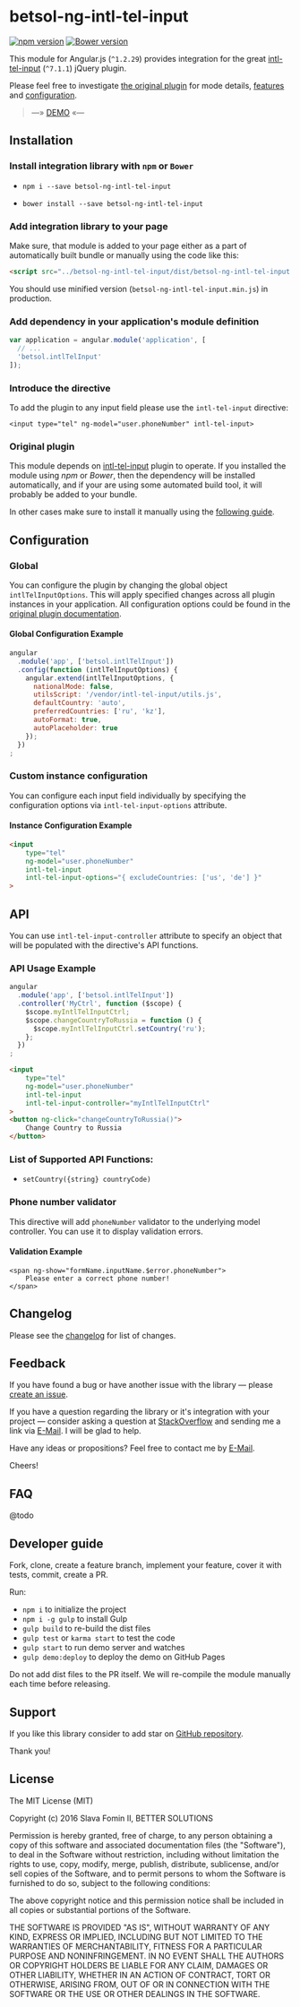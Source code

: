 # betsol-ng-intl-tel-input

[![npm version](https://badge.fury.io/js/betsol-ng-intl-tel-input.svg)](http://badge.fury.io/js/betsol-ng-intl-tel-input)
[![Bower version](https://badge.fury.io/bo/betsol-ng-intl-tel-input.svg)](http://badge.fury.io/bo/betsol-ng-intl-tel-input)


This module for Angular.js (`^1.2.29`) provides integration
for the great [intl-tel-input][intl-tel-input] (`^7.1.1`) jQuery plugin.

Please feel free to investigate [the original plugin][intl-tel-input]
for mode details, [features][intl-tel-input-features] and
[configuration][intl-tel-input-options].

> —» [DEMO][demo] «—


## Installation

### Install integration library with `npm` or `Bower`

- `npm i --save betsol-ng-intl-tel-input`

- `bower install --save betsol-ng-intl-tel-input`


### Add integration library to your page

Make sure, that module is added to your page either as a part of automatically built bundle
or manually using the code like this:

``` html
<script src="../betsol-ng-intl-tel-input/dist/betsol-ng-intl-tel-input.js"></script>
```

You should use minified version (`betsol-ng-intl-tel-input.min.js`) in production.


### Add dependency in your application's module definition

``` javascript
var application = angular.module('application', [
  // ...
  'betsol.intlTelInput'
]);
```

### Introduce the directive

To add the plugin to any input field please use the `intl-tel-input` directive:

`<input type="tel" ng-model="user.phoneNumber" intl-tel-input>`


### Original plugin

This module depends on [intl-tel-input][intl-tel-input] plugin to operate.
If you installed the module using *npm* or *Bower*, then the dependency will be installed automatically,
and if your are using some automated build tool, it will probably be added to your bundle.

In other cases make sure to install it manually using the [following guide][intl-tel-input-install].


## Configuration

### Global

You can configure the plugin by changing the global object `intlTelInputOptions`.
This will apply specified changes across all plugin instances in your application.
All configuration options could be found in the [original plugin documentation][intl-tel-input-options].

#### Global Configuration Example

```javascript
angular
  .module('app', ['betsol.intlTelInput'])
  .config(function (intlTelInputOptions) {
    angular.extend(intlTelInputOptions, {
      nationalMode: false,
      utilsScript: '/vendor/intl-tel-input/utils.js',
      defaultCountry: 'auto',
      preferredCountries: ['ru', 'kz'],
      autoFormat: true,
      autoPlaceholder: true
    });
  })
;
```

### Custom instance configuration

You can configure each input field individually by
specifying the configuration options via `intl-tel-input-options` attribute.

#### Instance Configuration Example

```html
<input
    type="tel"
    ng-model="user.phoneNumber"
    intl-tel-input
    intl-tel-input-options="{ excludeCountries: ['us', 'de'] }"
>
```

## API

You can use `intl-tel-input-controller` attribute to specify an object
that will be populated with the directive's API functions.

### API Usage Example

```javascript
angular
  .module('app', ['betsol.intlTelInput'])
  .controller('MyCtrl', function ($scope) {
    $scope.myIntlTelInputCtrl;
    $scope.changeCountryToRussia = function () {
      $scope.myIntlTelInputCtrl.setCountry('ru');
    };
  })
;
```

```html
<input
    type="tel"
    ng-model="user.phoneNumber"
    intl-tel-input
    intl-tel-input-controller="myIntlTelInputCtrl"
>
<button ng-click="changeCountryToRussia()">
    Change Country to Russia
</button>
```


### List of Supported API Functions:

- `setCountry({string} countryCode)`

### Phone number validator

This directive will add `phoneNumber` validator to the underlying model controller.
You can use it to display validation errors.

#### Validation Example

```
<span ng-show="formName.inputName.$error.phoneNumber">
    Please enter a correct phone number!
</span>
```


## Changelog

Please see the [changelog][changelog] for list of changes.


## Feedback

If you have found a bug or have another issue with the library —
please [create an issue][new-issue].

If you have a question regarding the library or it's integration with your project —
consider asking a question at [StackOverflow][so-ask] and sending me a
link via [E-Mail][email]. I will be glad to help.

Have any ideas or propositions? Feel free to contact me by [E-Mail][email].

Cheers!


## FAQ

@todo


## Developer guide

Fork, clone, create a feature branch, implement your feature, cover it with tests, commit, create a PR.

Run:

- `npm i` to initialize the project
- `npm i -g gulp` to install Gulp
- `gulp build` to re-build the dist files
- `gulp test` or `karma start` to test the code
- `gulp start` to run demo server and watches
- `gulp demo:deploy` to deploy the demo on GitHub Pages

Do not add dist files to the PR itself.
We will re-compile the module manually each time before releasing.


## Support

If you like this library consider to add star on [GitHub repository][repo-gh].

Thank you!


## License

The MIT License (MIT)

Copyright (c) 2016 Slava Fomin II, BETTER SOLUTIONS

Permission is hereby granted, free of charge, to any person obtaining a copy
of this software and associated documentation files (the "Software"), to deal
in the Software without restriction, including without limitation the rights
to use, copy, modify, merge, publish, distribute, sublicense, and/or sell
copies of the Software, and to permit persons to whom the Software is
furnished to do so, subject to the following conditions:

The above copyright notice and this permission notice shall be included in
all copies or substantial portions of the Software.

THE SOFTWARE IS PROVIDED "AS IS", WITHOUT WARRANTY OF ANY KIND, EXPRESS OR
IMPLIED, INCLUDING BUT NOT LIMITED TO THE WARRANTIES OF MERCHANTABILITY,
FITNESS FOR A PARTICULAR PURPOSE AND NONINFRINGEMENT. IN NO EVENT SHALL THE
AUTHORS OR COPYRIGHT HOLDERS BE LIABLE FOR ANY CLAIM, DAMAGES OR OTHER
LIABILITY, WHETHER IN AN ACTION OF CONTRACT, TORT OR OTHERWISE, ARISING FROM,
OUT OF OR IN CONNECTION WITH THE SOFTWARE OR THE USE OR OTHER DEALINGS IN
THE SOFTWARE.

  [changelog]: CHANGELOG.md
  [so-ask]:    http://stackoverflow.com/questions/ask?tags=angularjs,javascript
  [email]:     mailto:s.fomin@betsol.ru
  [new-issue]: https://github.com/betsol/ng-intl-tel-input/issues/new
  [gulp]:      http://gulpjs.com/
  [repo-gh]:   https://github.com/betsol/ng-intl-tel-input

  [intl-tel-input]:          https://github.com/jackocnr/intl-tel-input
  [intl-tel-input-features]: https://github.com/jackocnr/intl-tel-input#features
  [intl-tel-input-options]:  https://github.com/jackocnr/intl-tel-input#options
  [intl-tel-input-install]:  https://github.com/jackocnr/intl-tel-input#getting-started
  [demo]:                    http://betsol.github.io/ng-intl-tel-input/
